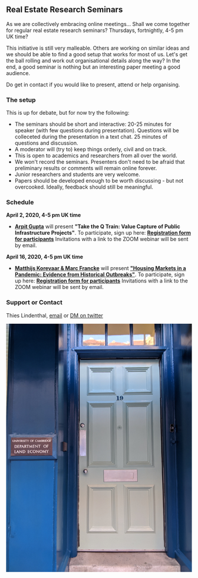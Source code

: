## Real Estate Research Seminars

As we are collectively embracing online meetings... Shall we come together for regular real estate research seminars? Thursdays, fortnightly, 4-5 pm UK time?

This initiative is still very malleable. Others are working on similar ideas and we should be able to find a good setup that works for most of us. Let's get the ball rolling and work out organisational details along the way? In the end, a good seminar is nothing but an interesting paper meeting a good audience.

Do get in contact if you would like to present, attend or help organising. 

### The setup

This is up for debate, but for now try the following:

- The seminars should be short and interactive: 20-25 minutes for speaker (with few questions during presentation). Questions will be colleceted during the presentation in a text chat. 25 minutes of questions and discussion. 
- A moderator will (try to) keep things orderly, civil and on track.
- This is open to academics and researchers from all over the world.
- We won't record the seminars. Presenters don't need to be afraid that preliminary results or comments will remain online forever.
- Junior researchers and students are very welcome. 
- Papers should be developed enough to be worth discussing - but not overcooked. Ideally, feedback should still be meaningful.

### Schedule

**April 2, 2020, 4-5 pm UK time**

- **[Arpit Gupta](https://www.stern.nyu.edu/faculty/bio/arpit-gupta)** will present **"Take the Q Train: Value Capture of Public Infrastructure Projects"**. 
To participate, sign up here:  **[Registration form for participants](https://forms.gle/dEXQicjaLnHRB9Nr5)** Invitations with a link to the ZOOM webinar will be sent by email.

**April 16, 2020, 4-5 pm UK time**

- **[Matthijs Korevaar & Marc Francke](https://papers.ssrn.com/sol3/cf_dev/AbsByAuth.cfm?per_id=3205780)** will present **["Housing Markets in a Pandemic: Evidence from Historical Outbreaks"](https://papers.ssrn.com/sol3/papers.cfm?abstract_id=3566909)**. 
To participate, sign up here:  **[Registration form for participants](https://docs.google.com/forms/d/e/1FAIpQLScbEy66OUacvzrQuojWGKb2YdUYs7lbC2viPf5B0rgrkTlKgg/viewform?usp=pp_url)** Invitations with a link to the ZOOM webinar will be sent by email.



### Support or Contact

Thies Lindenthal, [email](mailto:htl24@cam.ac.uk) or [DM on twitter](https://twitter.com/thieslindenthal)

![LE Image](IMG_20191118_092700.jpg)
